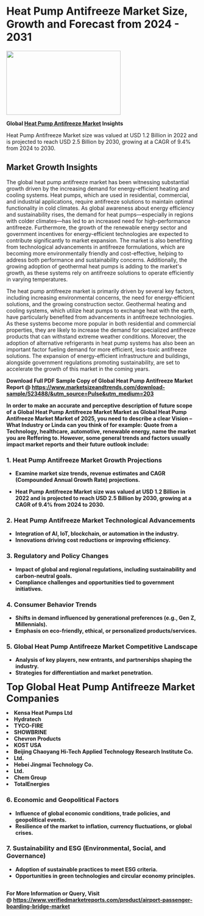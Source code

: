 <H1>Heat Pump Antifreeze Market Size, Growth and Forecast from 2024 - 2031</H1><img class="aligncenter size-medium wp-image-584254" src="https://thirdeyenews.in/wp-content/uploads/2024/09/Global-Market-Research-300x168.jpeg" alt="" width="300" height="168" /><p><strong>Global&nbsp;<a href="https://www.marketsizeandtrends.com/download-sample/523488/&amp;utm_source=Pulse&amp;utm_medium=203">Heat Pump Antifreeze Market</a> Insights</strong></p><p>Heat Pump Antifreeze Market size was valued at USD 1.2 Billion in 2022 and is projected to reach USD 2.5 Billion by 2030, growing at a CAGR of 9.4% from 2024 to 2030.</p><p><h2>Market Growth Insights</h2> <p>The global heat pump antifreeze market has been witnessing substantial growth driven by the increasing demand for energy-efficient heating and cooling systems. Heat pumps, which are used in residential, commercial, and industrial applications, require antifreeze solutions to maintain optimal functionality in cold climates. As global awareness about energy efficiency and sustainability rises, the demand for heat pumps—especially in regions with colder climates—has led to an increased need for high-performance antifreeze. Furthermore, the growth of the renewable energy sector and government incentives for energy-efficient technologies are expected to contribute significantly to market expansion. The market is also benefiting from technological advancements in antifreeze formulations, which are becoming more environmentally friendly and cost-effective, helping to address both performance and sustainability concerns. Additionally, the growing adoption of geothermal heat pumps is adding to the market's growth, as these systems rely on antifreeze solutions to operate efficiently in varying temperatures.</p> <p><strong></strong></p> <p>The heat pump antifreeze market is primarily driven by several key factors, including increasing environmental concerns, the need for energy-efficient solutions, and the growing construction sector. Geothermal heating and cooling systems, which utilize heat pumps to exchange heat with the earth, have particularly benefited from advancements in antifreeze technologies. As these systems become more popular in both residential and commercial properties, they are likely to increase the demand for specialized antifreeze products that can withstand extreme weather conditions. Moreover, the adoption of alternative refrigerants in heat pump systems has also been an important factor fueling demand for more efficient, less-toxic antifreeze solutions. The expansion of energy-efficient infrastructure and buildings, alongside government regulations promoting sustainability, are set to accelerate the growth of this market in the coming years. <p><strong></p><p><span class=""><strong>Download Full PDF Sample Copy of Global Heat Pump Antifreeze Market Report</strong> @ <a href="https://www.marketsizeandtrends.com/download-sample/523488/&amp;utm_source=Pulse&amp;utm_medium=203" target="_blank">https://www.marketsizeandtrends.com/download-sample/523488/&amp;utm_source=Pulse&amp;utm_medium=203</a></span></p><p>In order to make an accurate and perceptive description of future scope of a Global&nbsp;Heat Pump Antifreeze Market Market as Global&nbsp;Heat Pump Antifreeze Market Market of 2025, you need to describe a clear Vision &ndash; What Industry or Linda can you think of for example: Quote from a Technology, healthcare, automotive, renewable energy, name the market you are Reffering to. However, some general trends and factors usually impact market reports and their future outlook include:</p><h3>1.&nbsp;<strong>Heat Pump Antifreeze Market Growth Projections</strong></h3><ul><li>Examine market size trends, revenue estimates and CAGR (Compounded Annual Growth Rate) projections.</li><li><p>Heat Pump Antifreeze Market size was valued at USD 1.2 Billion in 2022 and is projected to reach USD 2.5 Billion by 2030, growing at a CAGR of 9.4% from 2024 to 2030.</p></li></ul><h3>2.&nbsp;<strong>Heat Pump Antifreeze Market Technological Advancements</strong></h3><ul><li>Integration of AI, IoT, blockchain, or automation in the industry.</li><li>Innovations driving cost reductions or improving efficiency.</li></ul><h3>3.&nbsp;<strong>Regulatory and Policy Changes</strong></h3><ul><li>Impact of global and regional regulations, including sustainability and carbon-neutral goals.</li><li>Compliance challenges and opportunities tied to government initiatives.</li></ul><h3>4.&nbsp;<strong>Consumer Behavior Trends</strong></h3><ul><li>Shifts in demand influenced by generational preferences (e.g., Gen Z, Millennials).</li><li>Emphasis on eco-friendly, ethical, or personalized products/services.</li></ul><h3>5.&nbsp;<strong>Global Heat Pump Antifreeze Market Competitive Landscape</strong></h3><ul><li>Analysis of key players, new entrants, and partnerships shaping the industry.</li><li>Strategies for differentiation and market penetration.</li></ul><p data-pm-slice="1 1 []"><span style="color: inherit; font-family: inherit; font-size: 25px;">Top Global Heat Pump Antifreeze Market Companies</span></p><div class="" data-test-id=""><p><li>Kensa Heat Pumps Ltd</li><li> Hydratech</li><li> TYCO-FIRE</li><li> SHOWBRINE</li><li> Chevron Products</li><li> KOST USA</li><li> Beijing Chaoyang Hi-Tech Applied Technology Research Institute Co.</li><li> Ltd.</li><li> Hebei Jingmai Technology Co.</li><li> Ltd.</li><li> Chem Group</li><li> TotalEnergies</li></p></div><h3>6.&nbsp;<strong>Economic and Geopolitical Factors</strong></h3><ul><li>Influence of global economic conditions, trade policies, and geopolitical events.</li><li>Resilience of the market to inflation, currency fluctuations, or global crises.</li></ul><h3>7.&nbsp;<strong>Sustainability and ESG (Environmental, Social, and Governance)</strong></h3><ul><li>Adoption of sustainable practices to meet ESG criteria.</li><li>Opportunities in green technologies and circular economy principles.</li></ul><h2><strong style="font-size: 14px;">For More Information or Query, Visit @&nbsp;</strong><a style="background-color: #ffffff; font-size: 14px;" href="https://www.marketsizeandtrends.com/report/heat-pump-antifreeze-market/" target="_blank">https://www.verifiedmarketreports.com/product/airport-passenger-boarding-bridge-market</a></h2>
